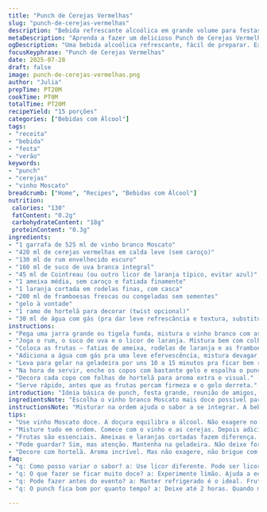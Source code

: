 ```yaml
---
title: "Punch de Cerejas Vermelhas"
slug: "punch-de-cerejas-vermelhas"
description: "Bebida refrescante alcoólica em grande volume para festas. Feita com vinho branco do tipo Moscato, cerejas em calda, rum escuro, suco de uva branco, além de licor de laranja para dar um toque cítrico. Frutas frescas e aromáticas entram para dar corpo e cor, incluindo laranja e ameixas fatiadas. Servir gelado, com bastante gelo. Rápido de montar, mistura simples, ideal para reuniões informais. Quantidades ajustadas para porções maiores. Alternativas de ingredientes permitem variações de sabor e cor. Uso de frutas frescas ou congeladas conforme a estação. Versão vegana, sem lactose e sem glúten, sem complicação."
metaDescription: "Aprenda a fazer um delicioso Punch de Cerejas Vermelhas, uma bebida refrescante perfeita para festas e reuniões com amigos."
ogDescription: "Uma bebida alcoólica refrescante, fácil de preparar. Experimente o Punch de Cerejas Vermelhas e animar sua próxima festa."
focusKeyphrase: "Punch de Cerejas Vermelhas"
date: 2025-07-28
draft: false
image: punch-de-cerejas-vermelhas.png
author: "Julia"
prepTime: PT20M
cookTime: PT0M
totalTime: PT20M
recipeYield: "15 porções"
categories: ["Bebidas com Álcool"]
tags:
- "receita"
- "bebida"
- "festa"
- "verão"
keywords:
- "punch"
- "cerejas"
- "vinho Moscato"
breadcrumb: ["Home", "Recipes", "Bebidas com Álcool"]
nutrition: 
 calories: "130"
 fatContent: "0.2g"
 carbohydrateContent: "18g"
 proteinContent: "0.3g"
ingredients:
- "1 garrafa de 525 ml de vinho branco Moscato"
- "420 ml de cerejas vermelhas em calda leve (sem caroço)"
- "130 ml de rum envelhecido escuro"
- "160 ml de suco de uva branca integral"
- "45 ml de Cointreau (ou outro licor de laranja típico, evitar azul)"
- "1 ameixa média, sem caroço e fatiada finamente"
- "1 laranja cortada em rodelas finas, com casca"
- "200 ml de framboesas frescas ou congeladas sem sementes"
- "gelo à vontade"
- "1 ramo de hortelã para decorar (twist opcional)"
- "30 ml de água com gás (pra dar leve refrescância e textura, substitui parte do suco)"
instructions:
- "Pega uma jarra grande ou tigela funda, mistura o vinho branco com as cerejas junto do xarope."
- "Joga o rum, o suco de uva e o licor de laranja. Mistura bem com colher longa."
- "Coloca as frutas – fatias de ameixa, rodelas de laranja e as framboesas, mexe delicadamente."
- "Adiciona a água com gás pra uma leve efervescência, mistura devagar pra não perder o gás."
- "Leva para gelar na geladeira por uns 10 a 15 minutos pra ficar bem refrescante."
- "Na hora de servir, enche os copos com bastante gelo e espalha o punch por cima."
- "Decora cada copo com folhas de hortelã para aroma extra e visual."
- "Serve rápido, antes que as frutas percam firmeza e o gelo derreta."
introduction: "Ideia básica de punch, festa grande, reunião de amigos, muito gelo e fruta. Rápido de fazer, tanto que ganha vida só com misturar. Comida? Não, bebida. Chama atenção pelo visual, romântico, cheio de vermelho, fruta fresca, aroma de laranja e rum. Tem coisa diferente, tipo framboesa no lugar da cereja extra. Hidratante? Nem tanto, alcoólico, confortável, combina bem com duro sol da tarde. Tem que preparar com antecedência, para os sabores se juntarem, descansarem meio que com pressa. Trocar o licor evita a cor azul, nada de doença visual. Deu vontade? Só gelo. É em grande quantidade, ideal para animar rodas em festas de quintal, churrasco ao final do dia, barzinho caseiro, ou para acompanhar rodízio de pizza."
ingredientsNote: "Escolha o vinho branco Moscato mais doce possível para equilibrar o álcool e os sabores das frutas. As cerejas em calda evitam o amargor e adicionam doçura natural, mas cuidado para não exagerar no xarope. Rum escuro profundo, mas não precisa ser muito caro, o que importa é o toque tropical e corpo. Suco de uva branco é item fundamental para dar corpo e sabor frutado leve, menos sofisticado que o vinho só. O licor escolhido tem que ser cítrico, como o Cointreau, para evitar a coloração azul e manter a vibração amarela-laranja. Ameixas e frutas frescas são fundamentais para a textura, preferir amenas e frescas. Use água com gás no final como truque para deixar o punch mais leve e com uma textura interessante. A hortelã é só para glamour e um frescor a mais no aroma."
instructionsNote: "Misturar na ordem ajuda o sabor a se integrar. A bebida deve ser mantida sempre fria, pois manusear essa quantidade toda fora da geladeira pode perder sabor e aroma rapidamente. Água com gás por último para não perder a efervescência. Frutas delicadas, como framboesa, devem entrar depois para não amassarem muito. O gelo deve ser colocado na hora de servir, sem exagero para não diluir demais. O ideal é servir rápido para aproveitar o frescor das frutas e a mistura do álcool com o doce do vinho e do suco. Decoração com hortelã ajuda a despertar o aroma, mas não exagerar para não disputar com os outros elementos. Tempo para gelar 10 a 15 minutos é suficiente, não precisa esperar horas, porque pode ficar muito doce. Servir em copos transparentes, assim a cor chama atenção. Mexer delicadamente para evitar esmagar as frutas."
tips:
- "Use vinho Moscato doce. A doçura equilibra o álcool. Não exagere no xarope das cerejas. Tornar tudo muito doce não é bom. A mistura fica pesada."
- "Misture tudo em ordem. Comece com o vinho e as cerejas. Depois adicione o rum e o suco. LICOR é último. E quem não gosta de gás?"
- "Frutas são essenciais. Ameixas e laranjas cortadas fazem diferença. Framboesas devem ser frescas ou congeladas. Textura é tudo. Não amasse."
- "Pode guardar? Sim, mas atenção. Mantenha na geladeira. Não deixe fora. O sabor se perde. Conserve na jarra. Água com gás e gelo só na hora de servir."
- "Decore com hortelã. Aroma incrível. Mas não exagere, não brigue com o sabor. Serve rápido. Gelo derrete, frutas mudam. Cor chama atenção."
faq:
- "q: Como posso variar o sabor? a: Use licor diferente. Pode ser licor de frutas. Misture outros sucos. Ex: suco de abacaxi também funciona."
- "q: O que fazer se ficar muito doce? a: Experimente limão. Ajuda a equilibrar. Adicione mais água com gás. A frescura aparece."
- "q: Pode fazer antes do evento? a: Manter refrigerado é o ideal. Frutas estragam rápido. Faça uma hora antes para frescor."
- "q: O punch fica bom por quanto tempo? a: Deixe até 2 horas. Quando muito doce, frutas murcham. Gelo derrete. A bebida aquece. Prepare rápido."

---
```

